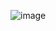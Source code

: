  ![image](https://github.com/Vedang06/ML-Project/assets/145441860/94186308-cb7c-43cf-acd8-fd1ca52b60b7)
